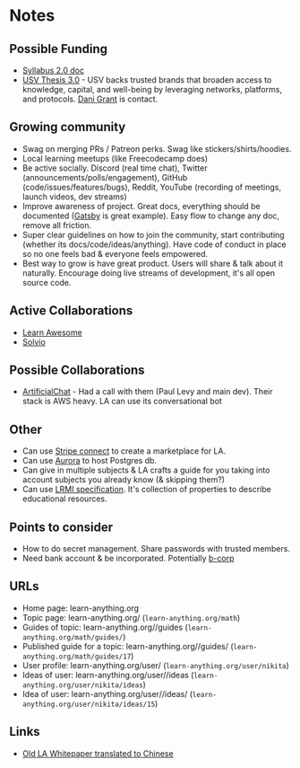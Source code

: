 # Notes

## Possible Funding

- [Syllabus 2.0 doc](https://docs.google.com/document/d/1Cc4sUSILFdjNC6AJvQai2XlA6c3UG0ccDfWcFPME7hc/edit)
- [USV Thesis 3.0](http://www.usv.com/blog/usv-thesis-30) - USV backs trusted brands that broaden access to knowledge, capital, and well-being by leveraging networks, platforms, and protocols. [Dani Grant](https://twitter.com/thedanigrant) is contact.

## Growing community

- Swag on merging PRs / Patreon perks. Swag like stickers/shirts/hoodies.
- Local learning meetups (like Freecodecamp does)
- Be active socially. Discord (real time chat), Twitter (announcements/polls/engagement), GitHub (code/issues/features/bugs), Reddit, YouTube (recording of meetings, launch videos, dev streams)
- Improve awareness of project. Great docs, everything should be documented ([Gatsby](https://www.gatsbyjs.org/docs/) is great example). Easy flow to change any doc, remove all friction.
- Super clear guidelines on how to join the community, start contributing (whether its docs/code/ideas/anything). Have code of conduct in place so no one feels bad & everyone feels empowered.
- Best way to grow is have great product. Users will share & talk about it naturally. Encourage doing live streams of development, it's all open source code.

## Active Collaborations

- [Learn Awesome](https://learnawesome.org/)
- [Solvio](https://solvio.org)

## Possible Collaborations

- [ArtificialChat](https://artificial.chat) - Had a call with them (Paul Levy and main dev). Their stack is AWS heavy. LA can use its conversational bot

## Other

- Can use [Stripe connect](https://stripe.com/gb/connect) to create a marketplace for LA.
- Can use [Aurora](https://aws.amazon.com/rds/aurora/) to host Postgres db.
- Can give in multiple subjects & LA crafts a guide for you taking into account subjects you already know (& skipping them?)
- Can use [LRMI specification](http://lrmi.dublincore.org/specifications/lrmi/lrmi_1/). It's collection of properties to describe educational resources.

## Points to consider

- How to do secret management. Share passwords with trusted members.
- Need bank account & be incorporated. Potentially [b-corp](https://bcorporation.net)

## URLs

- Home page: learn-anything.org
- Topic page: learn-anything.org/<topic> (`learn-anything.org/math`)
- Guides of topic: learn-anything.org/<topic>/guides (`learn-anything.org/math/guides/`)
- Published guide for a topic: learn-anything.org/<topic>/guides/<guide-name> (`learn-anything.org/math/guides/17`)
- User profile: learn-anything.org/user/<username> (`learn-anything.org/user/nikita`)
- Ideas of user: learn-anything.org/user/<username>/ideas (`learn-anything.org/user/nikita/ideas`)
- Idea of user: learn-anything.org/user/<username>/ideas/<idea-id> (`learn-anything.org/user/nikita/ideas/15`)

## Links

- [Old LA Whitepaper translated to Chinese](https://zhuanlan.zhihu.com/p/31906443)
